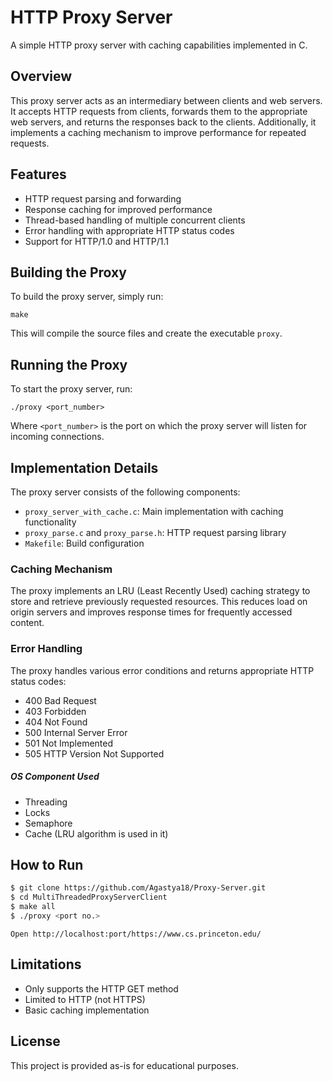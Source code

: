 # HTTP Proxy Server

A simple HTTP proxy server with caching capabilities implemented in C.

## Overview

This proxy server acts as an intermediary between clients and web servers. It accepts HTTP requests from clients, forwards them to the appropriate web servers, and returns the responses back to the clients. Additionally, it implements a caching mechanism to improve performance for repeated requests.

## Features

- HTTP request parsing and forwarding
- Response caching for improved performance
- Thread-based handling of multiple concurrent clients
- Error handling with appropriate HTTP status codes
- Support for HTTP/1.0 and HTTP/1.1

## Building the Proxy

To build the proxy server, simply run:

```
make
```

This will compile the source files and create the executable `proxy`.

## Running the Proxy

To start the proxy server, run:

```
./proxy <port_number>
```

Where `<port_number>` is the port on which the proxy server will listen for incoming connections.

## Implementation Details

The proxy server consists of the following components:

- `proxy_server_with_cache.c`: Main implementation with caching functionality
- `proxy_parse.c` and `proxy_parse.h`: HTTP request parsing library
- `Makefile`: Build configuration

### Caching Mechanism

The proxy implements an LRU (Least Recently Used) caching strategy to store and retrieve previously requested resources. This reduces load on origin servers and improves response times for frequently accessed content.

### Error Handling

The proxy handles various error conditions and returns appropriate HTTP status codes:
- 400 Bad Request
- 403 Forbidden
- 404 Not Found
- 500 Internal Server Error
- 501 Not Implemented
- 505 HTTP Version Not Supported

##### OS Component Used ​
- Threading
- Locks 
- Semaphore
- Cache (LRU algorithm is used in it)

## How to Run

```bash
$ git clone https://github.com/Agastya18/Proxy-Server.git
$ cd MultiThreadedProxyServerClient
$ make all
$ ./proxy <port no.>
```
`Open http://localhost:port/https://www.cs.princeton.edu/`

## Limitations

- Only supports the HTTP GET method
- Limited to HTTP (not HTTPS)
- Basic caching implementation

## License

This project is provided as-is for educational purposes.